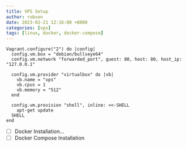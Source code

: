 ```yaml
---
title: VPS Setup
author: robson
date: 2023-02-21 12:16:00 +0800
categories: [vps]
tags: [linux, docker, docker-compose]
---
```


```Vagrantfile
Vagrant.configure("2") do |config|
  config.vm.box = "debian/bullseye64"
  config.vm.network "forwarded_port", guest: 80, host: 80, host_ip: "127.0.0.1"

  config.vm.provider "virtualbox" do |vb|
    vb.name = "vps"
    vb.cpus = 1
    vb.memory = "512"
  end

  config.vm.provision "shell", inline: <<-SHELL
    apt-get update
  SHELL
end
```
- [ ] Docker Installation...
- [ ] Docker Compose Installation 
